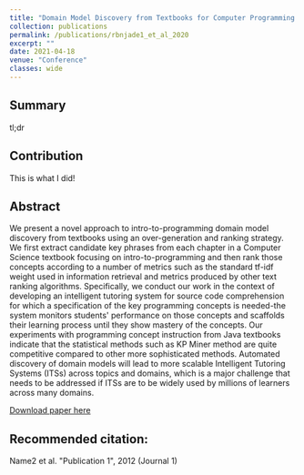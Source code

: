 ```yaml
---
title: "Domain Model Discovery from Textbooks for Computer Programming Intelligent Tutors"
collection: publications
permalink: /publications/rbnjade1_et_al_2020
excerpt: ""
date: 2021-04-18
venue: "Conference"
classes: wide
---
```


## Summary

tl;dr

## Contribution

This is what I did!

## Abstract

We present a novel approach to intro-to-programming domain model discovery from textbooks using an over-generation and ranking strategy. We first extract candidate key phrases from each chapter in a Computer Science textbook focusing on intro-to-programming and then rank those concepts according to a number of metrics such as the standard tf-idf weight used in information retrieval and metrics produced by other text ranking algorithms. Specifically, we conduct our work in the context of developing an intelligent tutoring system for source code comprehension for which a specification of the key programming concepts is needed-the system monitors students' performance on those concepts and scaffolds their learning process until they show mastery of the concepts. Our experiments with programming concept instruction from Java textbooks indicate that the statistical methods such as KP Miner method are quite competitive compared to other more sophisticated methods. Automated discovery of domain models will lead to more scalable Intelligent Tutoring Systems (ITSs) across topics and domains, which is a major challenge that needs to be addressed if ITSs are to be widely used by millions of learners across many domains.

[Download paper here](https://www.paper.link/)

## Recommended citation:

Name2 et al. "Publication 1", 2012 (Journal 1)
